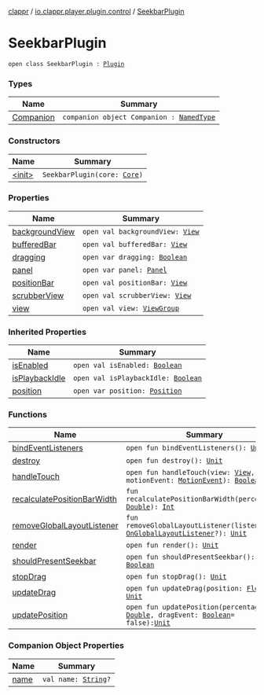 [clappr](../../index.md) / [io.clappr.player.plugin.control](../index.md) / [SeekbarPlugin](./index.md)

# SeekbarPlugin

`open class SeekbarPlugin : `[`Plugin`](../-media-control/-plugin/index.md)

### Types

| Name | Summary |
|---|---|
| [Companion](-companion/index.md) | `companion object Companion : `[`NamedType`](../../io.clappr.player.base/-named-type/index.md) |

### Constructors

| Name | Summary |
|---|---|
| [&lt;init&gt;](-init-.md) | `SeekbarPlugin(core: `[`Core`](../../io.clappr.player.components/-core/index.md)`)` |

### Properties

| Name | Summary |
|---|---|
| [backgroundView](background-view.md) | `open val backgroundView: `[`View`](https://developer.android.com/reference/android/view/View.html) |
| [bufferedBar](buffered-bar.md) | `open val bufferedBar: `[`View`](https://developer.android.com/reference/android/view/View.html) |
| [dragging](dragging.md) | `open var dragging: `[`Boolean`](https://kotlinlang.org/api/latest/jvm/stdlib/kotlin/-boolean/index.html) |
| [panel](panel.md) | `open var panel: `[`Panel`](../-media-control/-plugin/-panel/index.md) |
| [positionBar](position-bar.md) | `open val positionBar: `[`View`](https://developer.android.com/reference/android/view/View.html) |
| [scrubberView](scrubber-view.md) | `open val scrubberView: `[`View`](https://developer.android.com/reference/android/view/View.html) |
| [view](view.md) | `open val view: `[`ViewGroup`](https://developer.android.com/reference/android/view/ViewGroup.html) |

### Inherited Properties

| Name | Summary |
|---|---|
| [isEnabled](../-media-control/-plugin/is-enabled.md) | `open val isEnabled: `[`Boolean`](https://kotlinlang.org/api/latest/jvm/stdlib/kotlin/-boolean/index.html) |
| [isPlaybackIdle](../-media-control/-plugin/is-playback-idle.md) | `open val isPlaybackIdle: `[`Boolean`](https://kotlinlang.org/api/latest/jvm/stdlib/kotlin/-boolean/index.html) |
| [position](../-media-control/-plugin/position.md) | `open var position: `[`Position`](../-media-control/-plugin/-position/index.md) |

### Functions

| Name | Summary |
|---|---|
| [bindEventListeners](bind-event-listeners.md) | `open fun bindEventListeners(): `[`Unit`](https://kotlinlang.org/api/latest/jvm/stdlib/kotlin/-unit/index.html) |
| [destroy](destroy.md) | `open fun destroy(): `[`Unit`](https://kotlinlang.org/api/latest/jvm/stdlib/kotlin/-unit/index.html) |
| [handleTouch](handle-touch.md) | `open fun handleTouch(view: `[`View`](https://developer.android.com/reference/android/view/View.html)`, motionEvent: `[`MotionEvent`](https://developer.android.com/reference/android/view/MotionEvent.html)`): `[`Boolean`](https://kotlinlang.org/api/latest/jvm/stdlib/kotlin/-boolean/index.html) |
| [recalculatePositionBarWidth](recalculate-position-bar-width.md) | `fun recalculatePositionBarWidth(percentage: `[`Double`](https://kotlinlang.org/api/latest/jvm/stdlib/kotlin/-double/index.html)`): `[`Int`](https://kotlinlang.org/api/latest/jvm/stdlib/kotlin/-int/index.html) |
| [removeGlobalLayoutListener](remove-global-layout-listener.md) | `fun removeGlobalLayoutListener(listener: `[`OnGlobalLayoutListener`](https://developer.android.com/reference/android/view/ViewTreeObserver/OnGlobalLayoutListener.html)`?): `[`Unit`](https://kotlinlang.org/api/latest/jvm/stdlib/kotlin/-unit/index.html) |
| [render](render.md) | `open fun render(): `[`Unit`](https://kotlinlang.org/api/latest/jvm/stdlib/kotlin/-unit/index.html) |
| [shouldPresentSeekbar](should-present-seekbar.md) | `open fun shouldPresentSeekbar(): `[`Boolean`](https://kotlinlang.org/api/latest/jvm/stdlib/kotlin/-boolean/index.html) |
| [stopDrag](stop-drag.md) | `open fun stopDrag(): `[`Unit`](https://kotlinlang.org/api/latest/jvm/stdlib/kotlin/-unit/index.html) |
| [updateDrag](update-drag.md) | `open fun updateDrag(position: `[`Float`](https://kotlinlang.org/api/latest/jvm/stdlib/kotlin/-float/index.html)`): `[`Unit`](https://kotlinlang.org/api/latest/jvm/stdlib/kotlin/-unit/index.html) |
| [updatePosition](update-position.md) | `open fun updatePosition(percentage: `[`Double`](https://kotlinlang.org/api/latest/jvm/stdlib/kotlin/-double/index.html)`, dragEvent: `[`Boolean`](https://kotlinlang.org/api/latest/jvm/stdlib/kotlin/-boolean/index.html)` = false): `[`Unit`](https://kotlinlang.org/api/latest/jvm/stdlib/kotlin/-unit/index.html) |

### Companion Object Properties

| Name | Summary |
|---|---|
| [name](name.md) | `val name: `[`String`](https://kotlinlang.org/api/latest/jvm/stdlib/kotlin/-string/index.html)`?` |
